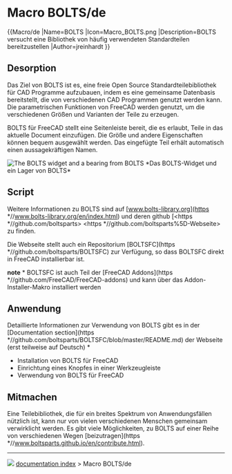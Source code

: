 # Macro BOLTS/de
{{Macro/de
|Name=BOLTS
|Icon=Macro_BOLTS.png
|Description=BOLTS versucht eine Bibliothek von häufig verwendeten Standardteilen bereitzustellen
|Author=jreinhardt
}}

## Desorption

Das Ziel von BOLTS ist es, eine freie Open Source Standardteilebibliothek für CAD Programme aufzubauen, indem es eine gemeinsame Datenbasis bereitstellt, die von verschiedenen CAD Programmen genutzt werden kann. Die parametrischen Funktionen von FreeCAD werden genutzt, um die verschiedenen Größen und Varianten der Teile zu erzeugen.

BOLTS für FreeCAD stellt eine Seitenleiste bereit, die es erlaubt, Teile in das aktuelle Document einzufügen. Die Größe und andere Eigenschaften können bequem ausgewählt werden. Das eingefügte Teil erhält automatisch einen aussagekräftigen Namen.

<img alt="The BOLTS widget and a bearing from BOLTS" src=images/freecad-bearing.png  style="width   *480px;"> 
*Das BOLTS-Widget und ein Lager von BOLTS*

## Script

Weitere Informationen zu BOLTS sind auf [www.bolts-library.org](https   *//www.bolts-library.org/en/index.html) und deren github \[<https   *//github.com/boltsparts> <https   *//github.com/boltsparts%5D-Webseite> zu finden.

Die Webseite stellt auch ein Repositorium [BOLTSFC](https   *//github.com/boltsparts/BOLTSFC) zur Verfügung, so dass BOLTSFC direkt in FreeCAD installierbar ist.

**note**   * BOLTSFC ist auch Teil der [FreeCAD Addons](https   *//github.com/FreeCAD/FreeCAD-addons) und kann über das Addon-Installer-Makro installiert werden

## Anwendung

Detaillierte Informationen zur Verwendung von BOLTS gibt es in der [Documentation section](https   *//github.com/boltsparts/BOLTSFC/blob/master/README.md) der Webseite (erst teilweise auf Deutsch)   *

-   Installation von BOLTS für FreeCAD
-   Einrichtung eines Knopfes in einer Werkzeugleiste
-   Verwendung von BOLTS für FreeCAD

## Mitmachen

Eine Teilebibliothek, die für ein breites Spektrum von Anwendungsfällen nützlich ist, kann nur von vielen verschiedenen Menschen gemeinsam verwirklicht werden. Es gibt viele Möglichkeiten, zu BOLTS auf einer Reihe von verschiedenen Wegen [beizutragen](https   *//www.boltsparts.github.io/en/contribute.html).



---
![](images/Right_arrow.png) [documentation index](../README.md) > Macro BOLTS/de
